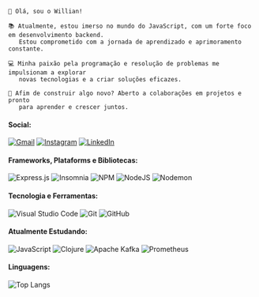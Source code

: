 `````
👋 Olá, sou o Willian!
`````
`````
📚 Atualmente, estou imerso no mundo do JavaScript, com um forte foco em desenvolvimento backend.
   Estou comprometido com a jornada de aprendizado e aprimoramento constante.

💻 Minha paixão pela programação e resolução de problemas me impulsionam a explorar  
   novas tecnologias e a criar soluções eficazes.

🌟 Afim de construir algo novo? Aberto a colaborações em projetos e pronto
   para aprender e crescer juntos.
`````


#### Social:
 [![Gmail](https://img.shields.io/badge/Gmail-9CE6EF?style=for-the-badge&logo=gmail&logoColor=grey)](mailto:williandavid1092@gmail.com) [![Instagram](https://img.shields.io/badge/Instagram-9CE6EF.svg?style=for-the-badge&logo=Instagram&logoColor=grey)](https://www.instagram.com/daviddifloar/) [![LinkedIn](https://img.shields.io/badge/linkedin-9CE6EF.svg?style=for-the-badge&logo=linkedin&logoColor=grey)](https://www.linkedin.com/in/willlian-dias-30798127a/)

#### Frameworks, Plataforms e Bibliotecas:
![Express.js](https://img.shields.io/badge/express.js-9CE6EF.svg?style=for-the-badge&logo=express&logoColor=grey) ![Insomnia](https://img.shields.io/badge/Insomnia-9CE6EF?style=for-the-badge&logo=insomnia&logoColor=grey) ![NPM](https://img.shields.io/badge/NPM-9CE6EF.svg?style=for-the-badge&logo=npm&logoColor=grey) ![NodeJS](https://img.shields.io/badge/node.js-9CE6EF?style=for-the-badge&logo=node.js&logoColor=grey) ![Nodemon](https://img.shields.io/badge/NODEMON-9CE6EF.svg?style=for-the-badge&logo=nodemon&logoColor=grey) 
#### Tecnologia e Ferramentas:
![Visual Studio Code](https://img.shields.io/badge/Visual%20Studio%20Code-9CE6EF.svg?style=for-the-badge&logo=visual-studio-code&logoColor=grey) ![Git](https://img.shields.io/badge/git-9CE6EF.svg?style=for-the-badge&logo=git&logoColor=grey) ![GitHub](https://img.shields.io/badge/github-9CE6EF.svg?style=for-the-badge&logo=github&logoColor=grey)
#### Atualmente Estudando:
![JavaScript](https://img.shields.io/badge/javascript-9CE6EF.svg?style=for-the-badge&logo=javascript&logoColor=grey) ![Clojure](https://img.shields.io/badge/Clojure-9CE6EF.svg?style=for-the-badge&logo=Clojure&logoColor=grey) ![Apache Kafka](https://img.shields.io/badge/Apache%20Kafka-9CE6EF?style=for-the-badge&logo=grey) ![Prometheus](https://img.shields.io/badge/Prometheus-9CE6EF?style=for-the-badge&logo=Prometheus&logoColor=grey)
#### Linguagens:
![Top Langs](https://github-readme-stats-git-masterrstaa-rickstaa.vercel.app/api/top-langs/?username=WillianDias-BDev&layout=compact&bg_color=9CE6EF&border_color=9CE6EF&title_color=6E6E6E&text_color=grey) 
